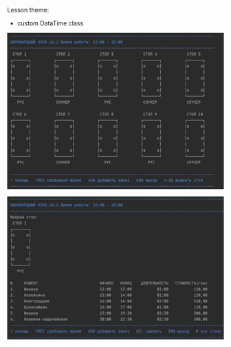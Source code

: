 Lesson theme:
- custom DataTime class

![alt text](billiard_club_screenshot1.jpg)

![alt text](billiard_club_screenshot2.jpg)




